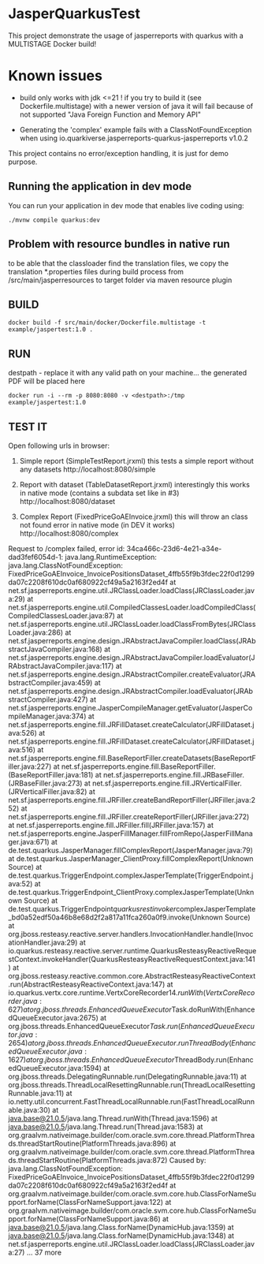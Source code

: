 # JasperQuarkusTest

This project demonstrate the usage of jasperreports with quarkus with a MULTISTAGE Docker build!

# Known issues
* build only works with jdk <=21 ! if you try to build it (see Dockerfile.multistage) with a newer version of java it 
will fail because of not supported "Java Foreign Function and Memory API"

* Generating the 'complex' example fails with a ClassNotFoundException when using
 io.quarkiverse.jasperreports-quarkus-jasperreports v1.0.2

This project contains no error/exception handling, it is just for demo purpose.



## Running the application in dev mode

You can run your application in dev mode that enables live coding using:

```shell script
./mvnw compile quarkus:dev
```

## Problem with resource bundles in native run
to be able that the classloader find the translation files, we copy the translation *.properties files during build process
from /src/main/jasperresources to target folder via maven resource plugin

## BUILD
```shell script
docker build -f src/main/docker/Dockerfile.multistage -t example/jaspertest:1.0 .
```
## RUN
destpath - replace it with any valid path on your machine... the generated PDF will be placed here

```shell script
docker run -i --rm -p 8080:8080 -v <destpath>:/tmp example/jaspertest:1.0
```
## TEST IT
Open following urls in browser:

1. Simple report (SimpleTestReport.jrxml)
   this tests a simple report without any datasets
http://localhost:8080/simple

2. Report with dataset (TableDatasetReport.jrxml)
   interestingly this works in native mode (contains a subdata set like in #3)
http://localhost:8080/dataset

3. Complex Report (FixedPriceGoAEInvoice.jrxml)
   this will throw an class not found error in native mode (in DEV it works)
http://localhost:8080/complex

Request to /complex failed, error id: 34ca466c-23d6-4e21-a34e-dad3fef6054d-1: java.lang.RuntimeException: java.lang.ClassNotFoundException: FixedPriceGoAEInvoice_InvoicePositionsDataset_4ffb55f9b3fdec22f0d1299da07c2208f610dc0af680922cf49a5a2163f2ed4f
at net.sf.jasperreports.engine.util.JRClassLoader.loadClass(JRClassLoader.java:29)
at net.sf.jasperreports.engine.util.CompiledClassesLoader.loadCompiledClass(CompiledClassesLoader.java:87)
at net.sf.jasperreports.engine.util.JRClassLoader.loadClassFromBytes(JRClassLoader.java:286)
at net.sf.jasperreports.engine.design.JRAbstractJavaCompiler.loadClass(JRAbstractJavaCompiler.java:168)
at net.sf.jasperreports.engine.design.JRAbstractJavaCompiler.loadEvaluator(JRAbstractJavaCompiler.java:117)
at net.sf.jasperreports.engine.design.JRAbstractCompiler.createEvaluator(JRAbstractCompiler.java:459)
at net.sf.jasperreports.engine.design.JRAbstractCompiler.loadEvaluator(JRAbstractCompiler.java:427)
at net.sf.jasperreports.engine.JasperCompileManager.getEvaluator(JasperCompileManager.java:374)
at net.sf.jasperreports.engine.fill.JRFillDataset.createCalculator(JRFillDataset.java:526)
at net.sf.jasperreports.engine.fill.JRFillDataset.createCalculator(JRFillDataset.java:516)
at net.sf.jasperreports.engine.fill.BaseReportFiller.createDatasets(BaseReportFiller.java:227)
at net.sf.jasperreports.engine.fill.BaseReportFiller.<init>(BaseReportFiller.java:181)
at net.sf.jasperreports.engine.fill.JRBaseFiller.<init>(JRBaseFiller.java:273)
at net.sf.jasperreports.engine.fill.JRVerticalFiller.<init>(JRVerticalFiller.java:82)
at net.sf.jasperreports.engine.fill.JRFiller.createBandReportFiller(JRFiller.java:252)
at net.sf.jasperreports.engine.fill.JRFiller.createReportFiller(JRFiller.java:272)
at net.sf.jasperreports.engine.fill.JRFiller.fill(JRFiller.java:157)
at net.sf.jasperreports.engine.JasperFillManager.fillFromRepo(JasperFillManager.java:671)
at de.test.quarkus.JasperManager.fillComplexReport(JasperManager.java:79)
at de.test.quarkus.JasperManager_ClientProxy.fillComplexReport(Unknown Source)
at de.test.quarkus.TriggerEndpoint.complexJasperTemplate(TriggerEndpoint.java:52)
at de.test.quarkus.TriggerEndpoint_ClientProxy.complexJasperTemplate(Unknown Source)
at de.test.quarkus.TriggerEndpoint$quarkusrestinvoker$complexJasperTemplate_bd0a52edf50a46b8e68d2f2a817a11fca260a0f9.invoke(Unknown Source)
at org.jboss.resteasy.reactive.server.handlers.InvocationHandler.handle(InvocationHandler.java:29)
at io.quarkus.resteasy.reactive.server.runtime.QuarkusResteasyReactiveRequestContext.invokeHandler(QuarkusResteasyReactiveRequestContext.java:141)
at org.jboss.resteasy.reactive.common.core.AbstractResteasyReactiveContext.run(AbstractResteasyReactiveContext.java:147)
at io.quarkus.vertx.core.runtime.VertxCoreRecorder$14.runWith(VertxCoreRecorder.java:627)
at org.jboss.threads.EnhancedQueueExecutor$Task.doRunWith(EnhancedQueueExecutor.java:2675)
at org.jboss.threads.EnhancedQueueExecutor$Task.run(EnhancedQueueExecutor.java:2654)
at org.jboss.threads.EnhancedQueueExecutor.runThreadBody(EnhancedQueueExecutor.java:1627)
at org.jboss.threads.EnhancedQueueExecutor$ThreadBody.run(EnhancedQueueExecutor.java:1594)
at org.jboss.threads.DelegatingRunnable.run(DelegatingRunnable.java:11)
at org.jboss.threads.ThreadLocalResettingRunnable.run(ThreadLocalResettingRunnable.java:11)
at io.netty.util.concurrent.FastThreadLocalRunnable.run(FastThreadLocalRunnable.java:30)
at java.base@21.0.5/java.lang.Thread.runWith(Thread.java:1596)
at java.base@21.0.5/java.lang.Thread.run(Thread.java:1583)
at org.graalvm.nativeimage.builder/com.oracle.svm.core.thread.PlatformThreads.threadStartRoutine(PlatformThreads.java:896)
at org.graalvm.nativeimage.builder/com.oracle.svm.core.thread.PlatformThreads.threadStartRoutine(PlatformThreads.java:872)
Caused by: java.lang.ClassNotFoundException: FixedPriceGoAEInvoice_InvoicePositionsDataset_4ffb55f9b3fdec22f0d1299da07c2208f610dc0af680922cf49a5a2163f2ed4f
at org.graalvm.nativeimage.builder/com.oracle.svm.core.hub.ClassForNameSupport.forName(ClassForNameSupport.java:122)
at org.graalvm.nativeimage.builder/com.oracle.svm.core.hub.ClassForNameSupport.forName(ClassForNameSupport.java:86)
at java.base@21.0.5/java.lang.Class.forName(DynamicHub.java:1359)
at java.base@21.0.5/java.lang.Class.forName(DynamicHub.java:1348)
at net.sf.jasperreports.engine.util.JRClassLoader.loadClass(JRClassLoader.java:27)
... 37 more

